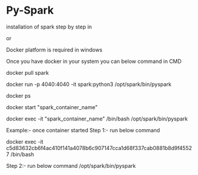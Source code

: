 # Py-Spark
installation of spark
step by step in 

or 

Docker platform  is required in windows

Once you have docker in your system you can below command in CMD

docker pull spark

docker run -p 4040:4040 -it spark:python3 /opt/spark/bin/pyspark

docker ps 

docker start "spark_container_name"

docker exec -it "spark_container_name" /bin/bash
/opt/spark/bin/pyspark

Example:- once container started 
Step 1:- run below command

docker exec -it c5d83632cb6f4ac410f141a4078b6c907147cca1d68f337cab0881b8d9f45527 /bin/bash

Step 2:- run below command
/opt/spark/bin/pyspark

